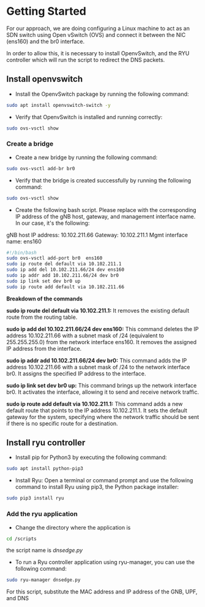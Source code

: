 # Getting Started 

For our approach, we are doing configuring a Linux machine to act as an SDN switch using Open vSwitch (OVS) and connect it between the NIC (ens160) and the br0 interface.

In order to allow this, it is necessary to install OpenvSwitch, and the RYU controller which will run the script to redirect the DNS packets. 

## Install openvswitch 

* Install the OpenvSwitch package by running the following command:

```bash
sudo apt install openvswitch-switch -y
```

* Verify that OpenvSwitch is installed and running correctly: 

```bash
sudo ovs-vsctl show
```

### Create a bridge

* Create a new bridge by running the following command:

```bash
sudo ovs-vsctl add-br br0
```

* Verify that the bridge is created successfully by running the following command:

```bash
sudo ovs-vsctl show
```


* Create the following bash script. Please replace with the corresponding IP address of the gNB host, gateway, and management interface name. In our case, it's the following:

gNB host IP address: 10.102.211.66
Gateway: 10.102.211.1
Mgmt interface name: ens160


```bash
#!/bin/bash
sudo ovs-vsctl add-port br0  ens160
sudo ip route del default via 10.102.211.1
sudo ip add del 10.102.211.66/24 dev ens160
sudo ip addr add 10.102.211.66/24 dev br0
sudo ip link set dev br0 up
sudo ip route add default via 10.102.211.66
```

**Breakdown of the commands**

**sudo ip route del default via 10.102.211.1:**  It removes the existing default route from the routing table.

**sudo ip add del 10.102.211.66/24 dev ens160:** This command deletes the IP address 10.102.211.66 with a subnet mask of /24 (equivalent to 255.255.255.0) from the network interface ens160. It removes the assigned IP address from the interface.

**sudo ip addr add 10.102.211.66/24 dev br0:** This command adds the IP address 10.102.211.66 with a subnet mask of /24 to the network interface br0. It assigns the specified IP address to the interface.

**sudo ip link set dev br0 up:** This command brings up the network interface br0. It activates the interface, allowing it to send and receive network traffic.

**sudo ip route add default via 10.102.211.1:** This command adds a new default route that points to the IP address 10.102.211.1. It sets the default gateway for the system, specifying where the network traffic should be sent if there is no specific route for a destination.



## Install ryu controller 

* Install pip for Python3 by executing the following command:

```bash
sudo apt install python-pip3
```

* Install Ryu: Open a terminal or command prompt and use the following command to install Ryu using pip3, the Python package installer:

```bash
sudo pip3 install ryu
```


### Add the ryu application

* Change the directory where the application is 

```bash
cd /scripts
```

the script name is *dnsedge.py*


* To run a Ryu controller application using ryu-manager, you can use the following command:

```bash
sudo ryu-manager dnsedge.py
```

For this script, substitute the MAC address and IP address of the GNB, UPF, and DNS





































